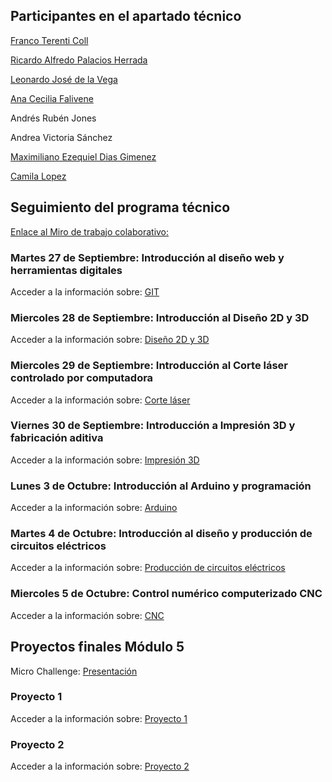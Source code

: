 ## Participantes en el apartado técnico

[Franco Terenti Coll](https://vinciu.notion.site/FabLab-5cb0a7ef90e24a728c1f1d0cabc5343c) 

[Ricardo Alfredo Palacios Herrada](https://github.com/Pali1870/Repositorio-Pali/new/main)

[Leonardo José de la Vega](https://github.com/Ldelavega1980/mirepositorio)

[Ana Cecilia Falivene](https://github.com/cecifalivene/documentacionFB)

Andrés Rubén Jones

Andrea Victoria Sánchez

[Maximiliano Ezequiel Dias Gimenez](https://github.com/maxiias/Fablab)

[Camila Lopez](https://github.com/camilalopezz/miepositorioFabLab)


## Seguimiento del programa técnico

[Enlace al Miro de trabajo colaborativo:](https://miro.com/app/board/uXjVPSmyYSg=/)

### Martes 27 de Septiembre: Introducción al diseño web y herramientas digitales

Acceder a la información sobre: [GIT](git.md)

### Miercoles 28 de Septiembre: Introducción al Diseño 2D y 3D

Acceder a la información sobre: [Diseño 2D y 3D](2d-3d.md)

### Miercoles 29 de Septiembre: Introducción al Corte láser controlado por computadora

Acceder a la información sobre: [Corte láser](cortelaser.md)

### Viernes 30 de Septiembre: Introducción a Impresión 3D y fabricación aditiva

Acceder a la información sobre: [Impresión 3D](impresion3d.md)

### Lunes 3 de Octubre: Introducción al Arduino y programación

Acceder a la información sobre: [Arduino](arduino.md)

### Martes 4 de Octubre: Introducción al diseño y producción de circuitos eléctricos

Acceder a la información sobre: [Producción de circuitos eléctricos](circuitos.md)

### Miercoles 5 de Octubre: Control numérico computerizado CNC

Acceder a la información sobre: [CNC](cnc.md)


## Proyectos finales Módulo 5

Micro Challenge: [Presentación](https://docs.google.com/presentation/d/e/2PACX-1vRG1FnVz8EPJQHaJE5WEwbyEMovTpFFPnllDVxPh6BVM1bl9IqxdkGUNLFF-5oAXpLjvVVrGZRy40cJ/pub?start=false&loop=false&delayms=3000)

### Proyecto 1

Acceder a la información sobre: [Proyecto 1](circuitos.md)

### Proyecto 2

Acceder a la información sobre: [Proyecto 2](cnc.md)

